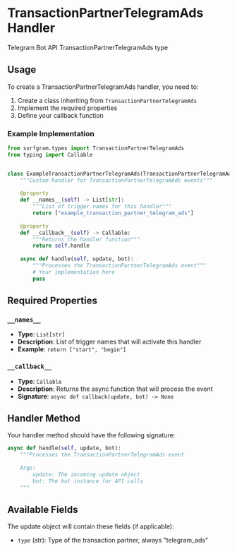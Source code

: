 # TransactionPartnerTelegramAds Handler

Telegram Bot API TransactionPartnerTelegramAds type

## Usage

To create a TransactionPartnerTelegramAds handler, you need to:

1. Create a class inheriting from `TransactionPartnerTelegramAds`
2. Implement the required properties
3. Define your callback function

### Example Implementation

```python
from surfgram.types import TransactionPartnerTelegramAds
from typing import Callable


class ExampleTransactionPartnerTelegramAds(TransactionPartnerTelegramAds):
    """Custom handler for TransactionPartnerTelegramAds events"""
    
    @property
    def __names__(self) -> List[str]:
        """List of trigger names for this handler"""
        return ["example_transaction_partner_telegram_ads"]
    
    @property
    def __callback__(self) -> Callable:
        """Returns the handler function"""
        return self.handle
    
    async def handle(self, update, bot):
        """Processes the TransactionPartnerTelegramAds event"""
        # Your implementation here
        pass
```

## Required Properties

### `__names__`
- **Type**: `List[str]`
- **Description**: List of trigger names that will activate this handler
- **Example**: `return ["start", "begin"]`

### `__callback__`
- **Type**: `Callable`
- **Description**: Returns the async function that will process the event
- **Signature**: `async def callback(update, bot) -> None`

## Handler Method

Your handler method should have the following signature:

```python
async def handle(self, update, bot):
    """Processes the TransactionPartnerTelegramAds event
    
    Args:
        update: The incoming update object
        bot: The bot instance for API calls
    """
```

## Available Fields

The update object will contain these fields (if applicable):

- `type` (str): Type of the transaction partner, always "telegram_ads"
